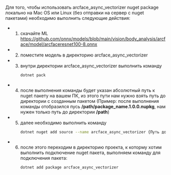 Для того, чтобы использовать arcface_async_vectorizer nuget package локально на Mac OS или Linux
(без отправки на сервер с nuget пакетами) необходимо выполнить следующие действия:
  * 1. скачайте ML https://github.com/onnx/models/blob/main/vision/body_analysis/arcface/model/arcfaceresnet100-8.onnx
  * 2. поместите модель в директорию arcface_async_vectorizer
  * 3. внутри директории arcface_async_vectorizer выполнить команду
        ```sh
        dotnet pack
        ```
  * 4. после выполнения команды будет указан абсолютный путь к nuget пакету на вашем ПК,
        из этого пути нам нужно взять путь до директории с созданным пакетом
        (Пример: после выполнения команды отобразился пусь __/path/package_name.1.0.0.nupkg__,
        нам нужен только путь до директории __/path__)
  * 5. далее необходимо выполнить команду
        ```sh
        dotnet nuget add source --name arcface_async_vectorizer {Путь до директории из предыдущего пункта}
        ```
  * 6. после этого переходим в директорию проекта, к которму хотим выполнить подключение nuget пакета,
        выполняем команду для подключения пакета:
        ```sh
        dotnet add package arcface_async_vectorizer
        ```
